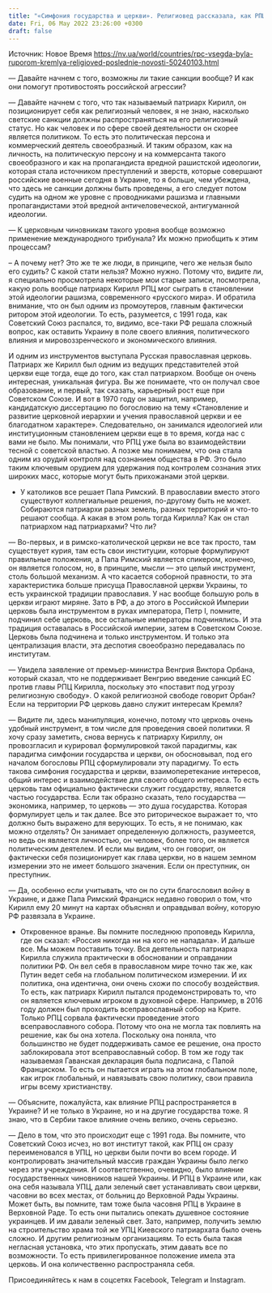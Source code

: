 ```yaml
---
title: "«Симфония государства и церкви». Религиовед рассказала, как РПЦ стала рупором рашизма и почему Кирилл может подпасть под санкции — интервью"
date: Fri, 06 May 2022 23:26:00 +0300
draft: false
---
```

Источник: Новое Время https://nv.ua/world/countries/rpc-vsegda-byla-ruporom-kremlya-religioved-poslednie-novosti-50240103.html


— Давайте начнем с того, возможны ли такие санкции вообще? И как они помогут противостоять российской агрессии?

— Давайте начнем с того, что так называемый патриарх Кирилл, он позиционирует себя как религиозный человек, я не знаю, насколько светские санкции должны распространяться на его религиозный статус. Но как человек и по сфере своей деятельности он скорее является политиком. То есть это политическая персона и коммерческий деятель своеобразный. И таким образом, как на личность, на политическую персону и на коммерсанта такого своеобразного и как на пропагандиста вредной рашистской идеологии, которая стала источником преступлений и зверств, которые совершают российские военные сегодня в Украине, то я больше, чем убеждена, что здесь не санкции должны быть проведены, а его следует потом судить на одном же уровне с проводниками рашизма и главными пропагандистами этой вредной античеловеческой, антигуманной идеологии.

— К церковным чиновникам такого уровня вообще возможно применение международного трибунала? Их можно приобщить к этим процессам?

– А почему нет? Это же те же люди, в принципе, чего же нельзя было его судить? С какой стати нельзя? Можно нужно. Потому что, видите ли, я специально просмотрела некоторые мои старые записи, посмотрела, какую роль вообще патриарх Кирилл РПЦ мог сыграть в становлении этой идеологии рашизма, современного «русского мира». И обратила внимание, что он был одним из промоутеров, главным фактически ритором этой идеологии. То есть, разумеется, с 1991 года, как Советский Союз распался, то, видимо, все-таки РФ решала сложный вопрос, как оставить Украину в поле своего влияния, политического влияния и мировоззренческого и экономического влияния.

И одним из инструментов выступала Русская православная церковь. Патриарх же Кирилл был одним из ведущих представителей этой церкви еще тогда, еще до того, как стал патриархом. Вообще он очень интересная, уникальная фигура. Вы же понимаете, что он получал свое образование, и первый, так сказать, карьерный рост еще при Советском Союзе. И вот в 1970 году он защитил, например, кандидатскую диссертацию по богословию на тему «Становление и развитие церковной иерархии и учения православной церкви и ее благодатном характере». Следовательно, он занимался идеологией или институционным становлением церкви еще в то время, когда нас с вами не было. Мы понимали, что РПЦ уже была во взаимодействии тесной с советской властью. А позже мы понимаем, что она стала одним из орудий контроля над сознанием общества в РФ. Это было таким ключевым орудием для удержания под контролем сознания этих широких масс, которые могут быть прихожанами этой церкви.

- У католиков все решает Папа Римский. В православии вместо этого существуют коллегиальные решения, по-другому быть не может. Собираются патриархи разных земель, разных территорий и что-то решают сообща. А какая в этом роль тогда Кирилла? Как он стал патриархом над патриархами? Что ли?

— Во-первых, и в римско-католической церкви не все так просто, там существует курия, там есть свои институции, которые формулируют правильные положения, а Папа Римский является спикером, конечно, он является голосом, но, в принципе, мысли — это целый инструмент, столь большой механизм. А что касается соборной правности, то эта характеристика больше присуща Православной церкви Украины, то есть украинской традиции православия. У нас вообще большую роль в церкви играют миряне. Зато в РФ, а до этого в Российской Империи церковь была инструментом в руках императора, Петр I, помните, подчинил себе церковь, все остальные императоры подчинялись. И эта традиция оставалась в Российской империи, затем в Советском Союзе. Церковь была подчинена и только инструментом. И только эта централизация власти, эта деспотия своеобразно передавалась по институтам.

— Увидела заявление от премьер-министра Венгрия Виктора Орбана, который сказал, что не поддерживает Венгрию введение санкций ЕС против главы РПЦ Кирилла, поскольку это «поставит под угрозу религиозную свободу». О какой религиозной свободе говорит Орбан? Если на территории РФ церковь давно служит интересам Кремля?

— Видите ли, здесь манипуляция, конечно, потому что церковь очень удобный инструмент, в том числе для проведения своей политики. Я хочу сразу заметить, снова вернусь к патриарху Кириллу, он провозгласил и курировал формулировкой такой парадигмы, как парадигма симфонии государства и церкви, он обосновывал, под его началом богословы РПЦ сформулировали эту парадигму. То есть такова симфония государства и церкви, взаимоперетекание интересов, общий интерес и взаимодействие для своего общего интереса. То есть церковь там официально фактически служит государству, является частью государства. Если так образно сказать, тело государства — экономика, например, то церковь — это душа государства. Которая формулирует цель и так далее. Все это риторическое выражает то, что должно быть выражено для верующих. То есть, я не понимаю, как можно отделять? Он занимает определенную должность, разумеется, но ведь он является личностью, он человек, более того, он является политическим деятелем. И если мы видим, что он говорит, он фактически себя позиционирует как глава церкви, но в нашем земном измерении это не имеет большого значения. Если он преступник, он преступник.

— Да, особенно если учитывать, что он по сути благословил войну в Украине, и даже Папа Римский Франциск недавно говорил о том, что Кирилл ему 20 минут на картах объяснял и оправдывал войну, которую РФ развязала в Украине.

- Откровенное вранье. Вы помните последнюю проповедь Кирилла, где он сказал: «Россия никогда ни на кого не нападала». И дальше все. Мы можем поставить точку. Вся деятельность патриарха Кирилла служила практически в обосновании и оправдании политики РФ. Он вел себя в православном мире точно так же, как Путин ведет себя на глобальном политическом измерении. И их политика, она идентична, они очень схожи по способу воздействия. То есть, как патриарх Кирилл пытался продемонстрировать то, что он является ключевым игроком в духовной сфере. Например, в 2016 году должен был проходить всеправославный собор на Крите. Только РПЦ сорвала фактически проведение этого всеправославного собора. Потому что она не могла так повлиять на решение, как бы она хотела. Поскольку она поняла, что большинство не будет поддерживать самое ее решение, она просто заблокировала этот всеправославный собор. В том же году так называемая Гаванская декларация была подписана, с Папой Франциском. То есть он пытается играть на этом глобальном поле, как игрок глобальный, и навязывать свою политику, свои правила игры всему христианству.

— Объясните, пожалуйста, как влияние РПЦ распространяется в Украине? И не только в Украине, но и на другие государства тоже. Я знаю, что в Сербии такое влияние очень велико, очень серьезно.

— Дело в том, что это происходит еще с 1991 года. Вы помните, что Советский Союз исчез, но вот институт такой, как РПЦ он сразу переименовался в УПЦ, но церкви были почти во всем городе. И контролировать значительный массив граждан Украины было легко через эти учреждения. И соответственно, очевидно, было влияние государственных чиновников нашей Украины. И РПЦ в Украине или, как она себя называла УПЦ, дали зеленый свет устанавливать свои церкви, часовни во всех местах, от больниц до Верховной Рады Украины. Может быть, вы помните, там тоже была часовня РПЦ в Украине в Верховной Раде. То есть они пытались опекать душевное состояние украинцев. И им давали зеленый свет. Зато, например, получить землю на строительство храма той же УПЦ Киевского патриархата было очень сложно. И другим религиозным организациям. То есть была такая негласная установка, что этих пропускать, этим давать все по возможности. То есть привилегированное положение имела эта церковь. И она количественно распространяла себя.

Присоединяйтесь к нам в соцсетях Facebook, Telegram и Instagram.
